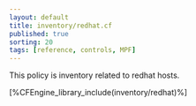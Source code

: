 ```yaml
---
layout: default
title: inventory/redhat.cf
published: true
sorting: 20
tags: [reference, controls, MPF]
---
```


This policy is inventory related to redhat hosts.

[%CFEngine_library_include(inventory/redhat)%]

